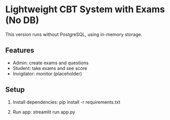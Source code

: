 # Lightweight CBT System with Exams (No DB)

This version runs without PostgreSQL, using in-memory storage.

## Features
- Admin: create exams and questions
- Student: take exams and see score
- Invigilator: monitor (placeholder)

## Setup
1. Install dependencies:
   pip install -r requirements.txt

2. Run app:
   streamlit run app.py
